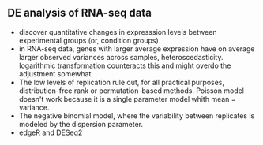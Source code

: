## DE analysis of RNA-seq data
* discover quantitative changes in expresssion levels between experimental groups (or, condition groups)
* in RNA-seq data, genes with larger average expression have on average larger observed variances across samples, heteroscedasticity. 
logarithmic transformation counteracts this and might overdo the adjustment somewhat. 
* The low levels of replication rule out, for all practical purposes, distribution-free rank or permutation-based methods. Poisson model 
doesn't work because it is a single parameter model whith mean = variance. 
* The negative binomial model, where the variability between replicates is modeled by the dispersion parameter. 
* edgeR and DESeq2
